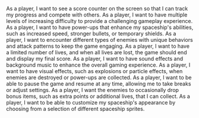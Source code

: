 As a player, I want to see a score counter on the screen so that I can track my progress and compete with others.
As a player, I want to have multiple levels of increasing difficulty to provide a challenging gameplay experience.
As a player, I want to have power-ups that enhance my spaceship's abilities, such as increased speed, stronger bullets, or temporary shields.
As a player, I want to encounter different types of enemies with unique behaviors and attack patterns to keep the game engaging.
As a player, I want to have a limited number of lives, and when all lives are lost, the game should end and display my final score.
As a player, I want to have sound effects and background music to enhance the overall gaming experience.
As a player, I want to have visual effects, such as explosions or particle effects, when enemies are destroyed or power-ups are collected.
As a player, I want to be able to pause the game and resume at any time, allowing me to take breaks or adjust settings.
As a player, I want the enemies to occasionally drop bonus items, such as extra points or additional lives, that I can collect.
As a player, I want to be able to customize my spaceship's appearance by choosing from a selection of different spaceship sprites.